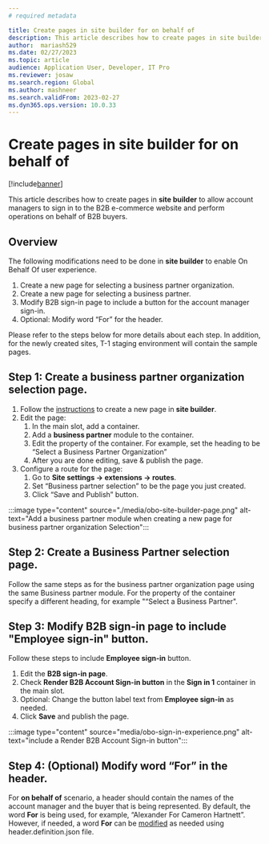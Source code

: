 ```yaml
---
# required metadata

title: Create pages in site builder for on behalf of
description: This article describes how to create pages in site builder for on behalf of functionality.
author:  mariash529
ms.date: 02/27/2023
ms.topic: article
audience: Application User, Developer, IT Pro
ms.reviewer: josaw
ms.search.region: Global
ms.author: mashneer
ms.search.validFrom: 2023-02-27
ms.dyn365.ops.version: 10.0.33
---
```


# Create pages in site builder for on behalf of

[!include[banner](../includes/banner.md)]

This article describes how to create pages in **site builder** to allow account managers to sign in to the B2B e-commerce website and perform operations on behalf of B2B buyers.

## Overview
The following modifications need to be done in **site builder** to enable On Behalf Of user experience. 
1.	Create a new page for selecting a business partner organization.
1.	Create a new page for selecting a business partner.
1.	Modify B2B sign-in page to include a button for the account manager sign-in. 
1.	Optional: Modify word “For” for the header. 

Please refer to the steps below for more details about each step. In addition, for the newly created sites, T-1 staging environment will contain the sample pages. 

## Step 1: Create a business partner organization selection page.
1. Follow the [instructions](add-new-page.md) to create a new page in **site builder**.
1. Edit the page:
    1. In the main slot, add a container.
    1. Add a **business partner** module to the container.
    1. Edit the property of the container. For example, set the heading to be “Select a Business Partner Organization”
    1. After you are done editing, save & publish the page.
 1. Configure a route for the page:
     1. Go to **Site settings -> extensions -> routes**.
     1. Set “Business partner selection” to be the page you just created.
     1. Click “Save and Publish” button.

:::image type="content" source="./media/obo-site-builder-page.png" alt-text="Add a business partner module when creating a new page for business partner organization Selection":::

## Step 2: Create a Business Partner selection page.
Follow the same steps as for the business partner organization page using the same Business partner module. For the property of the container specify a different heading, for example "“Select a Business Partner".

## Step 3: Modify B2B sign-in page to include "Employee sign-in" button.
Follow these steps to include **Employee sign-in** button. 
 1. Edit the **B2B sign-in page**. 
 2. Check **Render B2B Account Sign-in button** in the **Sign in 1** container in the main slot.
 3. Optional: Change the button label text from **Employee sign-in** as needed. 
 4. Click **Save** and publish the page.

:::image type="content" source="media/obo-sign-in-experience.png" alt-text="include a Render B2B Account Sign-in button":::

## Step 4: (Optional) Modify word “For” in the header. 
For **on behalf of** scenario, a header should contain the names of the account manager and the buyer that is being represented. By default, the word **For** is being used, for example, “Alexander For Cameron Hartnett”. However, if needed, a word **For** can be [modified](e-commerce-extensibility/change-module-library-strings.md) as needed using header.definition.json file. 


